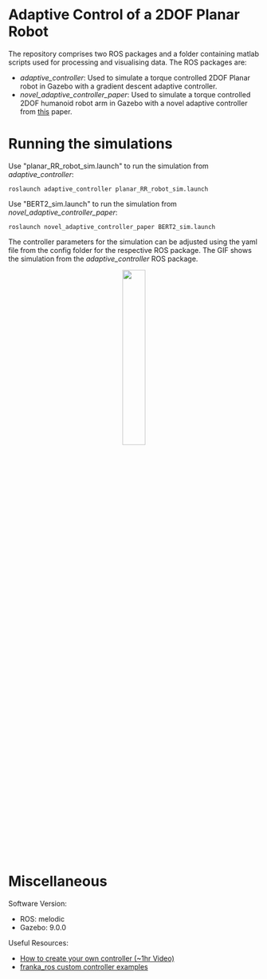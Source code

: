 # Adaptive Control of a 2DOF Planar Robot

The repository comprises two ROS packages and a folder containing matlab scripts used for processing and visualising data. The ROS packages are:
- *adaptive_controller*: Used to simulate a torque controlled 2DOF Planar robot in Gazebo with a gradient descent adaptive controller.
- *novel_adaptive_controller_paper*: Used to simulate a torque controlled 2DOF humanoid robot arm in Gazebo with a novel adaptive controller from [this](https://www.sciencedirect.com/science/article/abs/pii/S0921889013001887) paper.

# Running the simulations

Use "planar_RR_robot_sim.launch" to run the simulation from *adaptive_controller*:

`roslaunch adaptive_controller planar_RR_robot_sim.launch`

Use "BERT2_sim.launch" to run the simulation from *novel_adaptive_controller_paper*:

`roslaunch novel_adaptive_controller_paper BERT2_sim.launch`

The controller parameters for the simulation can be adjusted using the yaml file from the config folder for the respective ROS package. The GIF shows the simulation from the *adaptive_controller* ROS package.

<p align="center">
    <img src="https://github.com/Keyran-H/ros_experimenting_ws/blob/main/gif/GradientDescentPlanarRobot.gif" width="30%" height="30%"/>
</p>

# Miscellaneous

Software Version:
- ROS: melodic
- Gazebo: 9.0.0

Useful Resources:
- [How to create your own controller (~1hr Video)](https://www.youtube.com/watch?v=7BLc18lOFJw)
- [franka_ros custom controller examples](https://github.com/frankaemika/franka_ros/tree/develop/franka_example_controllers/src)
